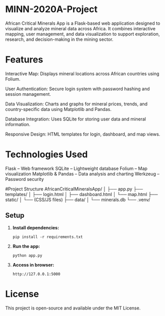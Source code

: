 # MINN-2020A-Project
African Critical Minerals App is a Flask-based web application designed to visualize and analyze mineral data across Africa. It combines interactive mapping, user management, and data visualization to support exploration, research, and decision-making in the mining sector.

# Features
Interactive Map: Displays mineral locations across African countries using Folium.

User Authentication: Secure login system with password hashing and session management.

Data Visualization: Charts and graphs for mineral prices, trends, and country-specific data using Matplotlib and Pandas.

Database Integration: Uses SQLite for storing user data and mineral information.

Responsive Design: HTML templates for login, dashboard, and map views.

# Technologies Used
Flask – Web framework
SQLite – Lightweight database
Folium – Map visualization
Matplotlib & Pandas – Data analysis and charting
Werkzeug – Password security

#Project Structure
AfricanCriticalMineralsApp/
│
├── app.py
├── templates/
│   ├── login.html
│   ├── dashboard.html
│   └── map.html
├── static/
│   └── (CSS/JS files)
├── data/
│   └── minerals.db
└── .venv/
## Setup

1. **Install dependencies:**
    ```
    pip install -r requirements.txt
    ```

2. **Run the app:**
    ```
    python app.py
    ```

3. **Access in browser:**
    ```
    http://127.0.0.1:5000
    
  # License
This project is open-source and available under the MIT License.

